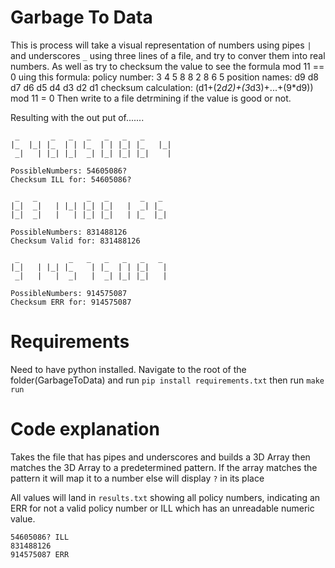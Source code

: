 # Garbage To Data
This is process will take a visual representation of numbers using pipes `|` and underscores `_` using three lines of a file, and try to conver them into real numbers. 
As well as try to checksum the value to see the formula mod 11 == 0  uing this formula:
policy number: 3 4 5 8 8 2 8 6 5
position names: d9 d8 d7 d6 d5 d4 d3 d2 d1
checksum calculation:
(d1+(2*d2)+(3*d3)+...+(9*d9)) mod 11 = 0
Then write to a file detrmining if the value is good or not. 


Resulting with the out put of.......
```
 _       _   _   _   _   _   _       
|_  |_| |_  | | |_  | | |_| |_   |_| 
 _|   | |_| |_|  _| |_| |_| |_|    |
 
PossibleNumbers: 54605086?
Checksum ILL for: 54605086?
```
```
 _   _           _   _       _   _  
|_|  _|   | |_| |_| |_|   |  _| |_ 
|_|  _|   |   | |_| |_|   | |_  |_| 

PossibleNumbers: 831488126
Checksum Valid for: 831488126
```
```
 _           _   _   _   _   _   _  
|_|   | |_| |_    | |_  | | |_|   | 
 _|   |   |  _|   |  _| |_| |_|   |

PossibleNumbers: 914575087
Checksum ERR for: 914575087
```
# Requirements
Need to have python installed. Navigate to the root of the folder(GarbageToData) and run `pip install requirements.txt` then run `make run`


# Code explanation
Takes the file that has pipes and underscores and builds a 3D Array then matches the 3D Array to a predetermined pattern. If the array matches the pattern it will map it to a number else will display `?` in its place

All values will land in `results.txt` showing all policy numbers, indicating an ERR for not a valid policy number or ILL which has an unreadable numeric value. 
```
54605086? ILL
831488126
914575087 ERR
```

